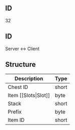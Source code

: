 ## ID
32

## ID
Server <-> Client

## Structure
| Description | Type |
|-------------|------|
| Chest ID             | short |
| Item [[Slots\|Slot]] | byte |
| Stack                | short |
| Prefix               | byte |
| Item ID              | short |